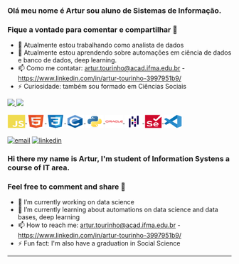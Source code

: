 ### Olá meu nome é Artur sou aluno de Sistemas de Informação.
### Fique a vontade para comentar e compartilhar 👋

- 🔭 Atualmente estou trabalhando como analista de dados
- 🌱 Atualmente estou aprendendo sobre automações em ciência de dados e banco de dados, deep learning.
- 📫 Como me contatar: artur.tourinho@acad.ifma.edu.br - https://www.linkedin.com/in/artur-tourinho-3997951b9/
- ⚡ Curiosidade: também sou formado em Ciências Sociais

<div>
  <a href="https://github.com/Art042">
  <img height="150em" src="https://github-readme-stats.vercel.app/api?username=Art042&show_icons=true&theme=dark&include_all_commits=true&count_private=true"/>
  <img height="150em" src="https://github-readme-stats.vercel.app/api/top-langs/?username=Art042&layout=compact&langs_count=7&theme=chartreuse-dark&include_all_commits=true&count_private=true"/>
</div>
<div style="display: inline_block"><br>
  <img align="center" alt="Js" height="30" width="40" src="https://raw.githubusercontent.com/devicons/devicon/master/icons/javascript/javascript-plain.svg">
  <img align="center" alt="HTML" height="30" width="40" src="https://raw.githubusercontent.com/devicons/devicon/master/icons/html5/html5-original.svg">
  <img align="center" alt="CSS" height="30" width="40" src="https://raw.githubusercontent.com/devicons/devicon/master/icons/css3/css3-original.svg">
  <img align="center" alt="CSS" height="30" width="40" src="https://raw.githubusercontent.com/devicons/devicon/master/icons/c/c-original.svg">
  <img align="center" alt="Python" height="30" width="40" src="https://raw.githubusercontent.com/devicons/devicon/master/icons/python/python-original.svg">
  <img align="center" alt="Oracle" height="30" width="40" src="https://raw.githubusercontent.com/devicons/devicon/master/icons/oracle/oracle-original.svg">
  <img align="center" alt="Pandas" height="30" width="40" src="https://raw.githubusercontent.com/devicons/devicon/master/icons/pandas/pandas-original.svg">
  <img align="center" alt="Selenium" height="30" width="40" src="https://raw.githubusercontent.com/devicons/devicon/master/icons/selenium/selenium-original.svg">
  <img align="center" alt="Selenium" height="30" width="40" src="https://raw.githubusercontent.com/devicons/devicon/master/icons/vscode/vscode-original.svg">
</div> 
<div> 
  <br>
  <a href = "https://mail.google.com/"><img align="center" alt="email" src="https://img.shields.io/badge/-Gmail-%23333?style=for-the-badge&logo=gmail&logoColor=white" target="_blank"></a>
  <a href="https://www.linkedin.com/in/artur-tourinho-3997951b9/" target="_blank"><img align="center" alt="linkedin" src="https://img.shields.io/badge/-LinkedIn-%230077B5?style=for-the-badge&logo=linkedin&logoColor=white" target="_blank"></a> 
 
</div>
 
### Hi there my name is Artur, I'm student of Information Systens a course of IT area.
### Feel free to comment and share 👋

- 🔭 I’m currently working on data science
- 🌱 I’m currently learning about automations on data science and data bases, deep learning
- 📫 How to reach me: artur.tourinho@acad.ifma.edu.br - https://www.linkedin.com/in/artur-tourinho-3997951b9/
- ⚡ Fun fact: I'm also have a graduation in Social Science
----------------------------------------------------------------------------
